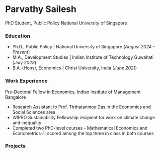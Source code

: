 # Parvathy Sailesh
PhD Student, Public Policy
National University of Singapore

### Education
- Ph.D., Public Policy | National University of Singapore (_August 2024 - Present_)								       		
- M.A., Development Studies	| Indian Institute of Technology Guwahati (_July 2023_)	 			        		
- B.A. (Hons), Economics | Christ University, India (_June 2021_)

### Work Experience
Pre-Doctoral Fellow in Economics, Indian Institute of Management Bangalore
- Research Assistant to Prof. Tirthatanmoy Das in the Economics and Social Sciences area
- WIPRO Sustainability Fellowship recipient for work on climate change and inequality
- Completed two PhD-level courses - Mathematical Economics and Econometrics-1; scored among the top three in class in both courses 

### Projects

